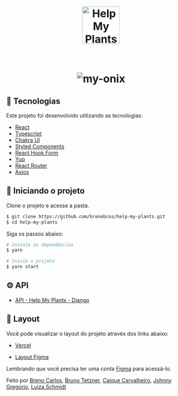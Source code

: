 <h1 align="center">
  <img alt="Help My Plants" src="https://i.ibb.co/cYGQVXr/logopadrao-3-1.png" width="100px" />
</h1>
<br>

<h1 align="center">
    <img alt="my-onix" title="my-onix" src="https://user-images.githubusercontent.com/83380946/154546201-b419b8d3-332c-4604-b1bf-ae8b50523a16.gif" />
</h1>

## 🧪 Tecnologias

Este projeto foi desenvolvido utilizando as tecnologias:

- [React](https://pt-br.reactjs.org/)
- [Typescript](https://www.typescriptlang.org/)
- [Chakra UI](https://chakra-ui.com/)
- [Styled Components](https://styled-components.com/)
- [React Hook Form](https://react-hook-form.com/)
- [Yup](https://github.com/jquense/yup)
- [React Router](https://v5.reactrouter.com/web/guides/quick-start)
- [Axios](https://axios-http.com/docs/intro)

## 🚀 Iniciando o projeto

Clone o projeto e acesse a pasta.

```bash
$ git clone https://github.com/brenobcos/help-my-plants.git
$ cd help-my-plants
```

Siga os passos abaixo:

```bash
# Instale as dependências
$ yarn

# Inicie o projeto
$ yarn start
```

## ⚙️ API

- [API - Help My Plants - Django](https://github.com/caiquefcavalheiro/help_my_plants_backend)

## 🔖 Layout

Você pode visualizar o layout do projeto através dos links abaixo:

- [Vercel](https://help-my-plants-brenobcos.vercel.app/)

- [Layout Figma](https://www.figma.com/file/Yw9QjMABnw3CCty4dvB8mN/HE!P-My-Plants?node-id=0%3A1)

Lembrando que você precisa ter uma conta [Figma](http://figma.com/) para acessá-lo.

Feito por [Breno Carlos](https://www.linkedin.com/in/devbrenocar/), [Bruno Tetzner](https://www.linkedin.com/in/bruno-tetzner/), [Caique Carvalheiro](https://www.linkedin.com/in/caiquefcavalheiro/), [Johnny Gregorio](https://www.linkedin.com/in/johnny-gregorio-237737218/), [Luiza Schmidt](https://www.linkedin.com/in/luiza-schmidt-mescolotto/)
